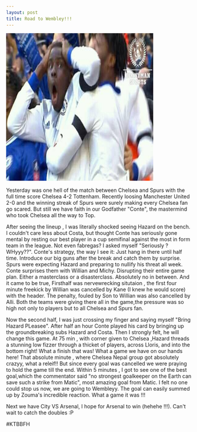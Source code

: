 ```yaml
---
layout: post
title: Road to Wembley!!!
---
```


<img src="images/18010069_746893935488001_3349905911664490890_n.jpg 
"  class="inline" width="400" height="400">


Yesterday was one hell of the match between Chelsea and Spurs with the full time score Chelsea 4-2 Tottenham. Recently loosing Manchester United 2-0 and the winning streak of Spurs were surely making every Chelsea fan go scared. But still we have faith in our Godfather "Conte", the mastermind who took Chelsea all the way to Top. 


After seeing the lineup , I was literally shocked seeing Hazard on the bench. I couldn't care less about Costa, but thought Conte has seriously gone mental by resting our best player in a cup semifinal against the most in form team in the league. Not even fabregas? I asked myself "Seriously ? WHyyy??". Conte's strategy, the way I see it: Just hang in there until half time. Introduce our big guns after the break and catch them by surprise. Spurs were expecting Hazard and preparing to nullify his threat all week. Conte surprises them with Willian and Michy. Disrupting their entire game plan. Either a masterclass or a disasterclass. Absolutely no in between. And it came to be true, Firsthalf was nervewrecking situtaion , the first four minute freekick by Willian was cancelled by Kane (I knew he would score) with the header. The penalty, fouled by Son to Willian was also cancelled by Alli. Both the teams were giving there all in the game,the pressure was so high not only to players but to all Chelsea and Spurs fan. 

Now the second half, I was just crossing my finger and saying myself "Bring Hazard PLeasee". After half an hour Conte played his card by bringing up the groundbreaking subs Hazard and Costa. Then I strongly felt, he will change this game. At 75 min , with corner given to Chelsea ,Hazard threads a stunning low fizzer through a thicket of players, across Lloris, and into the bottom right! What a finish that was! What a game we have on our hands here! That absolute minute , where Chelsea Nepal group got absolutely crazyy, what a releif!! But since every goal was cancelled we were praying to hold the game till the end. Within 5 minutes , I got to see one of the best goal,which the commentator said "no strongest goalkeeper on the Earth can save such a strike from Matic", most amazing goal from Matic. I felt no one could stop us now, we are going to Wembleyy. The goal can easily summed up by Zouma's incredible reaction. What a game it was !!!

Next we have City VS Arsenal, I hope for Arsenal to win (hehehe !!!). Can't wait to catch the doubles :P 

#KTBBFH

